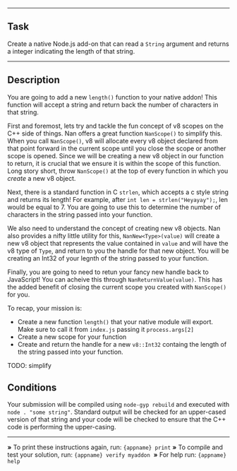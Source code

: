 ----------------------------------------------------------------------

## Task

Create a native Node.js add-on that can read a `String` argument and returns a integer indicating the length of that string.

----------------------------------------------------------------------

## Description

You are going to add a new `length()` function to your native addon! This function will accept a string and return back the number of characters in that string.

First and foremost, lets try and tackle the fun concept of v8 scopes on the C++ side of things. Nan offers a great function `NanScope()` to simplify this. When you call `NanScope()`, v8 will allocate every v8 object declared from that point forward in the current scope until you close the scope or another scope is opened. Since we will be creating a new v8 object in our function to return, it is crucial that we ensure it is within the scope of this function. Long story short, throw `NanScope()` at the top of every function in which you _create_ a new v8 object.

Next, there is a standard function in C `strlen`, which accepts a c style string and returns its length! For example, after  `int len = strlen("Heyayay");`, len would be equal to 7. You are going to use this to determine the number of characters in the string passed into your function.

We also need to understand the concept of creating new v8 objects. Nan also provides a nifty little utility for this, `NanNew<Type>(value)` will create a new v8 object that represents the value contained in `value` and will have the v8 type of `Type`, and return to you the handle for that new object. You will be creating an Int32 of your legnth of the string passed to your function.

Finally, you are going to need to retun your fancy new handle back to JavaScript! You can acheive this through `NanReturnValue(value)`. This has the added benefit of closing the current scope you created with `NanScope()` for you.

To recap, your mission is:

* Create a new function `length()` that your native module will export. Make sure to call it from `index.js` passing it `process.args[2]`
* Create a new scope for your function
* Create and return the handle for a new `v8::Int32` containg the length of the string passed into your function.

TODO: simplify

## Conditions

Your submission will be compiled using `node-gyp rebuild` and executed with `node . "some string"`. Standard output will be checked for an upper-cased version of that string and your code will be checked to ensure that the C++ code is performing the upper-casing.

----------------------------------------------------------------------

 __»__ To print these instructions again, run: `{appname} print`
 __»__ To compile and test your solution, run: `{appname} verify myaddon`
  __»__ For help run: `{appname} help`
